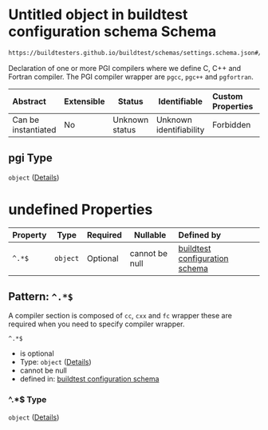# Untitled object in buildtest configuration schema Schema

```txt
https://buildtesters.github.io/buildtest/schemas/settings.schema.json#/properties/compilers/properties/compiler/properties/pgi
```

Declaration of one or more PGI compilers where we define C, C++ and Fortran compiler. The PGI compiler wrapper are `pgcc`, `pgc++` and `pgfortran`.


| Abstract            | Extensible | Status         | Identifiable            | Custom Properties | Additional Properties | Access Restrictions | Defined In                                                                   |
| :------------------ | ---------- | -------------- | ----------------------- | :---------------- | --------------------- | ------------------- | ---------------------------------------------------------------------------- |
| Can be instantiated | No         | Unknown status | Unknown identifiability | Forbidden         | Allowed               | none                | [settings.schema.json\*](../out/settings.schema.json "open original schema") |

## pgi Type

`object` ([Details](settings-properties-compilers-properties-compiler-properties-pgi.md))

# undefined Properties

| Property | Type     | Required | Nullable       | Defined by                                                                                                                                                                                                                               |
| :------- | -------- | -------- | -------------- | :--------------------------------------------------------------------------------------------------------------------------------------------------------------------------------------------------------------------------------------- |
| `^.*$`   | `object` | Optional | cannot be null | [buildtest configuration schema](settings-definitions-compiler_section.md "https&#x3A;//buildtesters.github.io/buildtest/schemas/settings.schema.json#/properties/compilers/properties/compiler/properties/pgi/patternProperties/^.\*$") |

## Pattern: `^.*$`

A compiler section is composed of `cc`, `cxx` and `fc` wrapper these are required when you need to specify compiler wrapper.


`^.*$`

-   is optional
-   Type: `object` ([Details](settings-definitions-compiler_section.md))
-   cannot be null
-   defined in: [buildtest configuration schema](settings-definitions-compiler_section.md "https&#x3A;//buildtesters.github.io/buildtest/schemas/settings.schema.json#/properties/compilers/properties/compiler/properties/pgi/patternProperties/^.\*$")

### ^.\*$ Type

`object` ([Details](settings-definitions-compiler_section.md))
